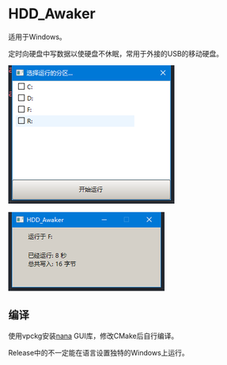 ﻿# HDD_Awaker

适用于Windows。

定时向硬盘中写数据以使硬盘不休眠，常用于外接的USB的移动硬盘。

![img](docs/start.png)

![img](docs/running.png)

## 编译

使用vpckg安装[nana](http://nanapro.org/) GUI库，修改CMake后自行编译。

Release中的不一定能在语言设置独特的Windows上运行。